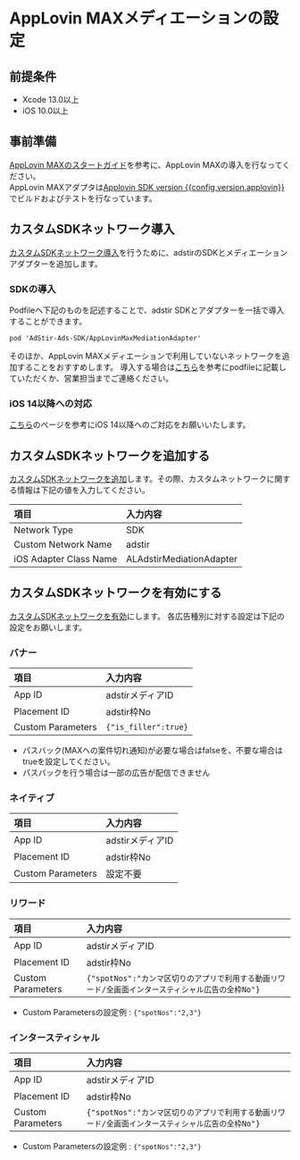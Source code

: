 # AppLovin MAXメディエーションの設定

## 前提条件

* Xcode 13.0以上
* iOS 10.0以上

## 事前準備

[AppLovin MAXのスタートガイド](https://dash.applovin.com/documentation/mediation/ios/getting-started/integration)を参考に、AppLovin MAXの導入を行なってください。  
AppLovin MAXアダプタは[Applovin SDK version {{config.version.applovin}}](https://github.com/AppLovin/AppLovin-MAX-SDK-iOS/releases)でビルドおよびテストを行なっています。

## カスタムSDKネットワーク導入

[カスタムSDKネットワーク導入](https://dash.applovin.com/documentation/mediation/ios/mediation-setup/custom-sdk)を行うために、adstirのSDKとメディエーションアダプターを追加します。  

### SDKの導入

Podfileへ下記のものを記述することで、adstir SDKとアダプターを一括で導入することができます。

```
pod 'AdStir-Ads-SDK/AppLovinMaxMediationAdapter'
```

そのほか、AppLovin MAXメディエーションで利用していないネットワークを追加することをおすすめします。
導入する場合は[こちら](../adstir/init/cocoapods.md#podfileの編集)を参考にpodfileに記載していただくか、営業担当までご連絡ください。

### iOS 14以降への対応

[こちら](../adstir/init/ios14.md)のページを参考にiOS 14以降へのご対応をお願いいたします。

## カスタムSDKネットワークを追加する

[カスタムSDKネットワークを追加](https://dash.applovin.com/documentation/mediation/ios/mediation-setup/custom-sdk#step-1.-add-custom-sdk-network-settings)します。その際、カスタムネットワークに関する情報は下記の値を入力してください。

| 項目 | 入力内容 |
| :--- | :--- |
| Network Type | SDK |
| Custom Network Name | adstir |
| iOS Adapter Class Name | ALAdstirMediationAdapter |

## カスタムSDKネットワークを有効にする

[カスタムSDKネットワークを有効](https://dash.applovin.com/documentation/mediation/ios/mediation-setup/custom-sdk#step-2.-enable-the-custom-sdk-network)にします。
各広告種別に対する設定は下記の設定をお願いします。

### バナー

| 項目 | 入力内容 |
| :--- | :--- |
| App ID | adstirメディアID |
| Placement ID | adstir枠No |
| Custom Parameters | `{"is_filler":true}` |

* パスバック(MAXへの案件切れ通知)が必要な場合はfalseを、不要な場合はtrueを設定してください。
* パスバックを行う場合は一部の広告が配信できません

### ネイティブ

| 項目 | 入力内容 |
| :--- | :--- |
| App ID | adstirメディアID |
| Placement ID | adstir枠No |
| Custom Parameters | 設定不要 |

### リワード

| 項目 | 入力内容 |
| :--- | :--- |
| App ID | adstirメディアID |
| Placement ID | adstir枠No |
| Custom Parameters | `{"spotNos":"カンマ区切りのアプリで利用する動画リワード/全画面インタースティシャル広告の全枠No"}` |

* Custom Parametersの設定例 : `{"spotNos":"2,3"}`

### インタースティシャル

| 項目 | 入力内容 |
| :--- | :--- |
| App ID | adstirメディアID |
| Placement ID | adstir枠No |
| Custom Parameters | `{"spotNos":"カンマ区切りのアプリで利用する動画リワード/全画面インタースティシャル広告の全枠No"}` |

* Custom Parametersの設定例 : `{"spotNos":"2,3"}`
